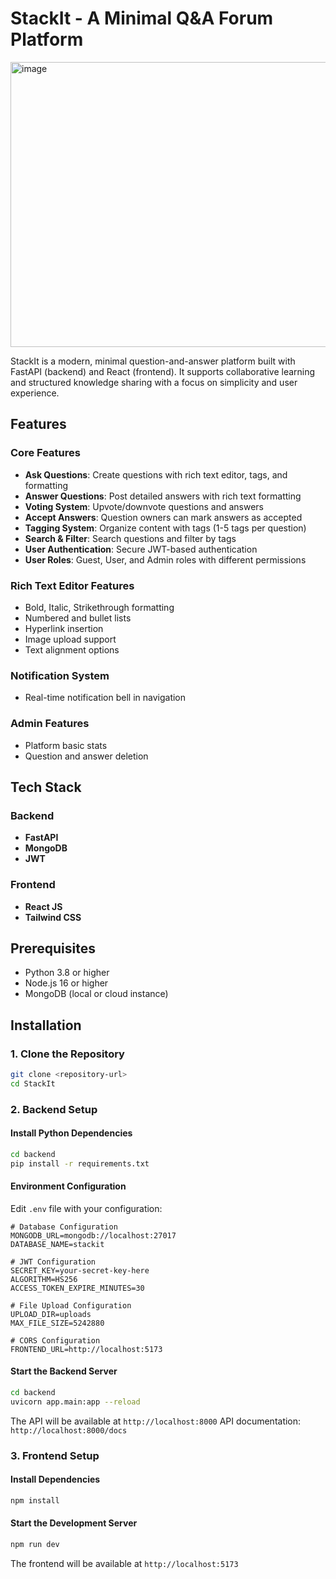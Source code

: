# StackIt - A Minimal Q&A Forum Platform
<img width="967" height="456" alt="image" src="https://github.com/user-attachments/assets/a03ca1a8-6828-4537-b19b-3f2a66adb0e8" />

StackIt is a modern, minimal question-and-answer platform built with FastAPI (backend) and React (frontend). It supports collaborative learning and structured knowledge sharing with a focus on simplicity and user experience.

## Features

### Core Features
- **Ask Questions**: Create questions with rich text editor, tags, and formatting
- **Answer Questions**: Post detailed answers with rich text formatting
- **Voting System**: Upvote/downvote questions and answers
- **Accept Answers**: Question owners can mark answers as accepted
- **Tagging System**: Organize content with tags (1-5 tags per question)
- **Search & Filter**: Search questions and filter by tags
- **User Authentication**: Secure JWT-based authentication
- **User Roles**: Guest, User, and Admin roles with different permissions

### Rich Text Editor Features
- Bold, Italic, Strikethrough formatting
- Numbered and bullet lists
- Hyperlink insertion
- Image upload support
- Text alignment options

### Notification System
- Real-time notification bell in navigation

### Admin Features
- Platform basic stats
- Question and answer deletion

## Tech Stack

### Backend
- **FastAPI**
- **MongoDB**
- **JWT**

### Frontend
- **React JS**
- **Tailwind CSS**

## Prerequisites

- Python 3.8 or higher
- Node.js 16 or higher
- MongoDB (local or cloud instance)

## Installation

### 1. Clone the Repository
```bash
git clone <repository-url>
cd StackIt
```

### 2. Backend Setup

#### Install Python Dependencies
```bash
cd backend
pip install -r requirements.txt
```

#### Environment Configuration
Edit `.env` file with your configuration:
```env
# Database Configuration
MONGODB_URL=mongodb://localhost:27017
DATABASE_NAME=stackit

# JWT Configuration
SECRET_KEY=your-secret-key-here
ALGORITHM=HS256
ACCESS_TOKEN_EXPIRE_MINUTES=30

# File Upload Configuration
UPLOAD_DIR=uploads
MAX_FILE_SIZE=5242880

# CORS Configuration
FRONTEND_URL=http://localhost:5173
```

#### Start the Backend Server
```bash
cd backend
uvicorn app.main:app --reload
```

The API will be available at `http://localhost:8000`
API documentation: `http://localhost:8000/docs`

### 3. Frontend Setup

#### Install Dependencies
```bash
npm install
```

#### Start the Development Server
```bash
npm run dev
```

The frontend will be available at `http://localhost:5173`
